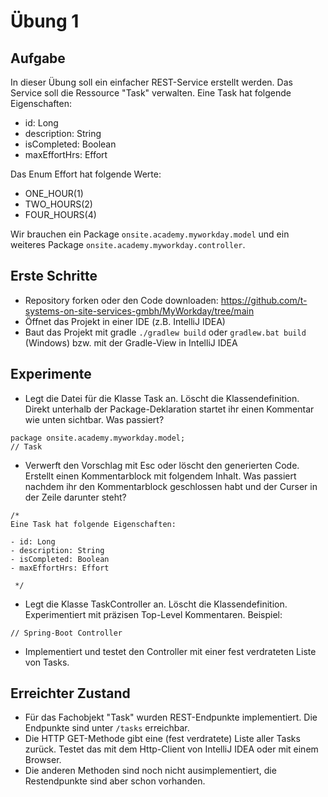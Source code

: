 # Übung 1

## Aufgabe

In dieser Übung soll ein einfacher REST-Service erstellt werden. Das Service soll die Ressource "Task" verwalten. Eine Task hat folgende Eigenschaften:

- id: Long
- description: String
- isCompleted: Boolean
- maxEffortHrs: Effort

Das Enum Effort hat folgende Werte:

- ONE_HOUR(1)
- TWO_HOURS(2)
- FOUR_HOURS(4)

Wir brauchen ein Package `onsite.academy.myworkday.model` und ein weiteres Package `onsite.academy.myworkday.controller`.

## Erste Schritte

- Repository forken oder den Code downloaden: https://github.com/t-systems-on-site-services-gmbh/MyWorkday/tree/main
- Öffnet das Projekt in einer IDE (z.B. IntelliJ IDEA)
- Baut das Projekt mit gradle `./gradlew build` oder `gradlew.bat build` (Windows) bzw. mit der Gradle-View in IntelliJ IDEA

## Experimente

- Legt die Datei für die Klasse Task an. Löscht die Klassendefinition. Direkt unterhalb der Package-Deklaration startet ihr einen Kommentar wie unten sichtbar. Was passiert?
```
package onsite.academy.myworkday.model;
// Task 
```
- Verwerft den Vorschlag mit Esc oder löscht den generierten Code. Erstellt einen Kommentarblock mit folgendem Inhalt. Was passiert nachdem ihr den Kommentarblock geschlossen habt und der Curser in der Zeile darunter steht?
```
/*
Eine Task hat folgende Eigenschaften:

- id: Long
- description: String
- isCompleted: Boolean
- maxEffortHrs: Effort

 */
```

- Legt die Klasse TaskController an. Löscht die Klassendefinition. Experimentiert mit präzisen Top-Level Kommentaren. Beispiel:

```
// Spring-Boot Controller
```

- Implementiert und testet den Controller mit einer fest verdrateten Liste von Tasks.

## Erreichter Zustand

- Für das Fachobjekt "Task" wurden REST-Endpunkte implementiert. Die Endpunkte sind unter `/tasks` erreichbar.
- Die HTTP GET-Methode gibt eine (fest verdratete) Liste aller Tasks zurück. Testet das mit dem Http-Client von IntelliJ IDEA oder mit einem Browser.
- Die anderen Methoden sind noch nicht ausimplementiert, die Restendpunkte sind aber schon vorhanden.
